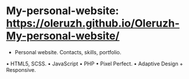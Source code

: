 # My-personal-website: https://oleruzh.github.io/Oleruzh-My-personal-website/
- Personal website. Contacts, skills, portfolio.

•	HTML5, SCSS.
•	JavaScript
•	PHP
•	Pixel Perfect.
•	Adaptive Design + Responsive.

